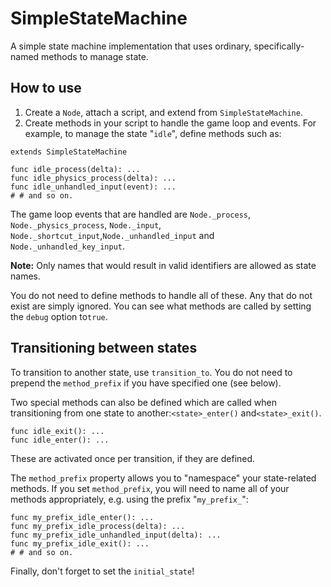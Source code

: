 # SimpleStateMachine

A simple state machine implementation that uses ordinary, specifically-named methods to manage state.

## How to use

1. Create a `Node`, attach a script, and extend from `SimpleStateMachine`.
2. Create methods in your script to handle the game loop and events.  For example, to manage the state "`idle`", define methods such as:

```gdscript
extends SimpleStateMachine

func idle_process(delta): ...
func idle_physics_process(delta): ...
func idle_unhandled_input(event): ...
# # and so on.
```

The game loop events that are handled are `Node._process`, ` Node._physics_process`, `Node._input`, `Node._shortcut_input`,`Node._unhandled_input` and `Node._unhandled_key_input`.

**Note:** Only names that would result in valid identifiers are allowed as state names.

You do not need to define methods to handle all of these. Any that do not exist are simply ignored.  You can see what methods are called by setting the `debug` option to`true`.

## Transitioning between states

To transition to another state, use `transition_to`.  You do not need to prepend the `method_prefix` if you have specified one (see below).

Two special methods can also be defined which are called when transitioning from one state to another:`<state>_enter()` and`<state>_exit()`.

```gdscript
func idle_exit(): ...
func idle_enter(): ...
```

These are activated once per transition, if they are defined.

The `method_prefix` property allows you to "namespace" your state-related methods. If you set `method_prefix`, you will need to name all of your methods appropriately, e.g. using the prefix "`my_prefix_`":

```gdscript
func my_prefix_idle_enter(): ...
func my_prefix_idle_process(delta): ...
func my_prefix_idle_unhandled_input(delta): ...
func my_prefix_idle_exit(): ...
# # and so on.
```

Finally, don't forget to set the `initial_state`!
